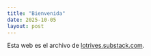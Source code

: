```yaml
---
title: "Bienvenida"
date: 2025-10-05
layout: post
---
```


Esta web es el archivo de [lotrives.substack.com](https://lotrives.substack.com).
